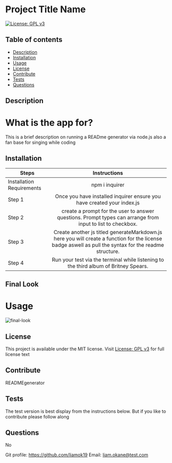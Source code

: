 
# Project Title Name
[![License: GPL v3](https://img.shields.io/badge/License-GPLv3-green.svg)](https://www.gnu.org/licenses/gpl-3.0)

## Table of contents
- [Description](#description)
- [Installation](#installation)
- [Usage](#usage)
- [License](#license)
- [Contribute](#contribute)
- [Tests](#tests)
- [Questions](#questions)

## Description
# What is the app for?
This is a brief description on running a READme generator via node.js also a fan base for singing while coding

## Installation 
| Steps | Instructions | 
| ------------- |:-------------:| 
| Installation Requirements | npm i inquirer |
| Step 1 | Once you have installed inquirer ensure you have created your index.js |
| Step 2 | create a prompt for the user to answer questions. Prompt types can arrange from input to list to checkbox. |
| Step 3 | Create another js titled generateMarkdown.js here you will create a function for the license badge aswell as pull the syntax for the readme structure. |
| Step 4 | Run your test via the terminal while listening to the third album of Britney Spears.  |


## Final Look
# Usage
<img src='assets/images/final_look.gif' alt="final-look" >

## License
This project is available under the MIT license. Visit [License: GPL v3](https://www.gnu.org/licenses/gpl-3.0) for full license text

## Contribute
READMEgenerator

## Tests
The test version is best display from the instructions below. But if you like to contribute please follow along

## Questions
No 

Git profile: https://github.com/liamok19
Email: liam.okane@test.com
